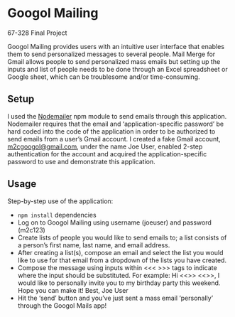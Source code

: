 Googol Mailing
=============

67-328 Final Project

Googol Mailing provides users with an intuitive user interface that enables them to send personalized messages to several people. Mail Merge for Gmail allows people to send personalized mass emails but setting up the inputs and list of people needs to be done through an Excel spreadsheet or Google sheet, which can be troublesome and/or time-consuming. 

## Setup
I used the [Nodemailer](https://www.npmjs.com/package/nodemailer) npm module to send emails through this application. Nodemailer requires that the email and ‘application-specific password’ be hard coded into the code of the application in order to be authorized to send emails from a user’s Gmail account. I created a fake Gmail account, m2cgoogol@gmail.com, under the name Joe User, enabled 2-step authentication for the account and acquired the application-specific password to use and demonstrate this application. 

## Usage
Step-by-step use of the application:
- `npm install` dependencies
- Log on to Googol Mailing using username (joeuser) and password (m2c123)
- Create lists of people you would like to send emails to; a list consists of a person’s first name, last name, and email address. 
- After creating a list(s), compose an email and select the list you would like to use for that email from a dropdown of the lists you have created.
- Compose the message using inputs within <<< >>> tags to indicate where the input should be substituted. 
For example:
Hi <<<firstname>>> <<<lastname>>>,
	I would like to personally invite you to my birthday party this weekend. Hope you can make it!
Best,
Joe User
- Hit the ‘send’ button and you’ve just sent a mass email ‘personally’ through the Googol Mails app!

